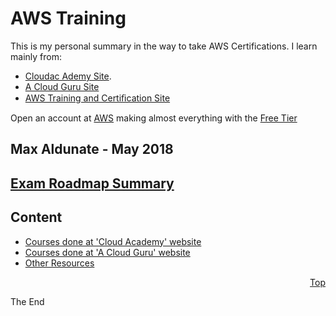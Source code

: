 # AWS Training
<a id="top" />

This is my personal summary in the way to take AWS Certifications. I learn mainly from:
* [Cloudac Ademy Site](https://cloudacademy.com).
* [A Cloud Guru Site](https://acloud.guru/)
* [AWS Training and Certiﬁcation Site](https://www.aws.training/)

Open an account at [AWS](https://aws.amazon.com/) making almost everything with the [Free Tier](https://aws.amazon.com/free/)

Max Aldunate - May 2018
---

## [Exam Roadmap Summary](roadmap.md)

## Content

* [Courses done at 'Cloud Academy' website](cloud-academy/readme.md)
* [Courses done at 'A Cloud Guru' website](a-cloud-guru/readme.md)
* [Other Resources](other-resources/readme.md)



<p align="right"><a href="#top">Top</a></p>

The End
